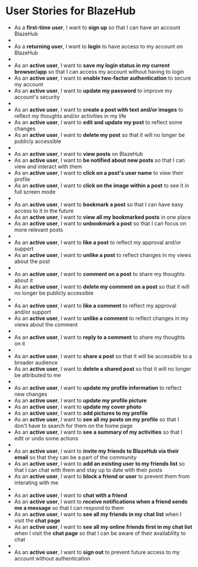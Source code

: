 # User Stories for BlazeHub

- As a **first-time user**, I want to **sign up** so that I can have an account BlazeHub
-
- As a **returning user**, I want to **login** to have access to my account on BlazeHub
-
- As an **active user**, I want to **save my login status in my current browser/app** so that I can access my account without having to login
- As an **active user**, I want to **enable two-factor authentication** to secure my account
- As an **active user**, I want to **update my password** to improve my account's security
-
- As an **active user**, I want to **create a post with text and/or images** to reflect my thoughts and/or activities in my life
- As an **active user**, I want to **edit and update my post** to reflect some changes
- As an **active user**, I want to **delete my post** so that it will no longer be publicly accessible
-
- As an **active user**, I want to **view posts** on BlazeHub
- As an **active user**, I want to **be notified about new posts** so that I can view and interact with them
- As an **active user**, I want to **click on a post's user name** to view their profile
- As an **active user**, I want to **click on the image within a post** to see it in full screen mode
-
- As an **active user**, I want to **bookmark a post** so that I can have easy access to it in the future
- As an **active user**, I want to **view all my bookmarked posts** in one place
- As an **active user**, I want to **unbookmark a post** so that I can focus on more relevant posts
-
- As an **active user**, I want to **like a post** to reflect my approval and/or support
- As an **active user**, I want to **unlike a post** to reflect changes in my views about the post
-
- As an **active user**, I want to **comment on a post** to share my thoughts about it
- As an **active user**, I want to **delete my comment on a post** so that it will no longer be publicly accessible
-
- As an **active user**, I want to **like a comment** to reflect my approval and/or support
- As an **active user**, I want to **unlike a comment** to reflect changes in my views about the comment
-
- As an **active user**, I want to **reply to a comment** to share my thoughts on it
-
- As an **active user**, I want to **share a post** so that it will be accessible to a broader audience
- As an **active user**, I want to **delete a shared post** so that it will no longer be attributed to me
-
- As an **active user**, I want to **update my profile information** to reflect new changes
- As an **active user**, I want to **update my profile picture**
- As an **active user**, I want to **update my cover photo**
- As an **active user**, I want to **add pictures to my profile**
- As an **active user**, I want to **see all my posts on my profile** so that I don't have to search for them on the home page
- As an **active user**, I want to **see a summary of my activities** so that I edit or undo some actions
-
- As an **active user**, I want to **invite my friends to BlazeHub via their email** so that they can be a part of the community
- As an **active user**, I want to **add an existing user to my friends list** so that I can chat with them and stay up to date with their posts
- As an **active user**, I want to **block a friend or user** to prevent them from interating with me
-
- As an **active user**, I want to **chat with a friend**
- As an **active user**, I want to **receive notifications when a friend sends me a message** so that I can respond to them
- As an **active user**, I want to **see all my friends in my chat list** when I visit the **chat page**
- As an **active user**, I want to **see all my online friends first in my chat list** when I visit the **chat page** so that I can be aware of their availablilty to chat
-
- As an **active user**, I want to **sign out** to prevent future access to my account without authentication
